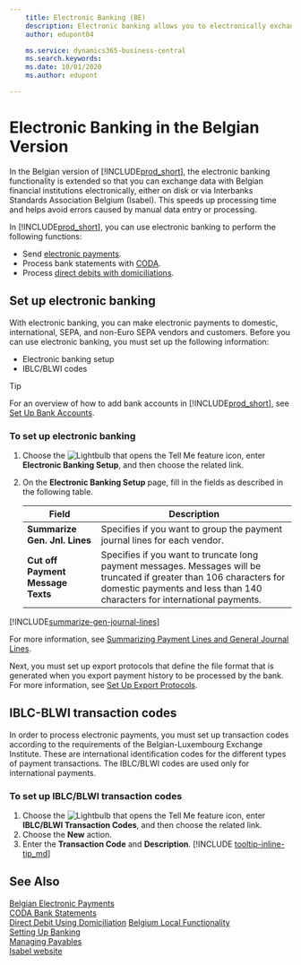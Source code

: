 ```yaml
---
    title: Electronic Banking (BE)
    description: Electronic banking allows you to electronically exchange data with Belgian financial institutions. Learn how to set up Business Central for electronic banking, electronic payments, and IBLC/BLWI transaction codes.
    author: edupont04

    ms.service: dynamics365-business-central
    ms.search.keywords:
    ms.date: 10/01/2020
    ms.author: edupont

---
```

# Electronic Banking in the Belgian Version

In the Belgian version of [!INCLUDE[prod_short](../../includes/prod_short.md)], the electronic banking functionality is extended so that you can exchange data with Belgian financial institutions electronically, either on disk or via Interbanks Standards Association Belgium (Isabel). This speeds up processing time and helps avoid errors caused by manual data entry or processing.  

In [!INCLUDE[prod_short](../../includes/prod_short.md)], you can use electronic banking to perform the following functions:  

- Send [electronic payments](belgian-electronic-payments.md).  
- Process bank statements with [CODA](coda-bank-statements.md).  
- Process [direct debits with domiciliations](direct-debit-using-domiciliation.md).  

## Set up electronic banking

With electronic banking, you can make electronic payments to domestic, international, SEPA, and non-Euro SEPA vendors and customers. Before you can use electronic banking, you must set up the following information:  

- Electronic banking setup  
- IBLC/BLWI codes

> [!TIP]
> For an overview of how to add bank accounts in [!INCLUDE[prod_short](../../includes/prod_short.md)], see [Set Up Bank Accounts](../../bank-how-setup-bank-accounts.md).  

### To set up electronic banking  

1. Choose the ![Lightbulb that opens the Tell Me feature](../../media/ui-search/search_small.png "Tell me what you want to do") icon, enter **Electronic Banking Setup**, and then choose the related link.  
2. On the **Electronic Banking Setup** page, fill in the fields as described in the following table.  

    | Field | Description |
    |--|--|
    | **Summarize Gen. Jnl. Lines** | Specifies if you want to group the payment journal lines for each vendor. |
    | **Cut off Payment Message Texts** | Specifies if you want to truncate long payment messages. Messages will be truncated if greater than 106 characters for domestic payments and less than 140 characters for international payments. |

[!INCLUDE[summarize-gen-journal-lines](../includes/BE/summarize-gen-journal-lines.md)]

For more information, see [Summarizing Payment Lines and General Journal Lines](summarizing-payment-lines-and-general-journal-lines.md).  

Next, you must set up export protocols that define the file format that is generated when you export payment history to be processed by the bank. For more information, see [Set Up Export Protocols](how-to-set-up-export-protocols.md).  

## IBLC-BLWI transaction codes

In order to process electronic payments, you must set up transaction codes according to the requirements of the Belgian-Luxembourg Exchange Institute. These are international identification codes for the different types of payment transactions. The IBLC/BLWI codes are used only for international payments.  

### To set up IBLC/BLWI transaction codes  

1. Choose the ![Lightbulb that opens the Tell Me feature](../../media/ui-search/search_small.png "Tell me what you want to do") icon, enter **IBLC/BLWI Transaction Codes**, and then choose the related link.  
2. Choose the **New** action.  
3. Enter the **Transaction Code** and **Description**. [!INCLUDE [tooltip-inline-tip_md](../../includes/tooltip-inline-tip_md.md)]  

## See Also

[Belgian Electronic Payments](belgian-electronic-payments.md)  
[CODA Bank Statements](coda-bank-statements.md)  
[Direct Debit Using Domiciliation](direct-debit-using-domiciliation.md)
[Belgium Local Functionality](belgium-local-functionality.md)  
[Setting Up Banking](../../bank-setup-banking.md)  
[Managing Payables](../../payables-manage-payables.md)  
[Isabel website](https://go.microsoft.com/fwlink/?LinkId=210323)  
